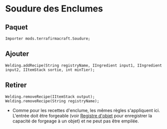 # Soudure des Enclumes

## Paquet
```zenscript
Importer mods.terrafirmacraft.Soudure;
```

## Ajouter

```zenscript
Welding.addRecipe(String registryName, IIngredient input1, IIngredient input2, IItemStack sortie, int minTier);
```

## Retirer

```zenscript
Welding.removeRecipe(IItemStack output);
Welding.removeRecipe(String registryName);
```
- Comme pour les recettes d'enclume, les mêmes règles s'appliquent ici. L'entrée doit être forgeable (voir [Registre d'objet](/Mods/Terrafirmacraft/ItemRegistry) pour enregistrer la capacité de forgeage à un objet) et ne peut pas être empilée.